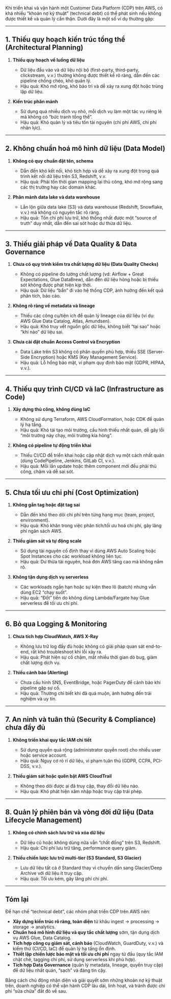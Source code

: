Khi triển khai và vận hành một Customer Data Platform (CDP) trên AWS, có khá nhiều “khoản nợ kỹ thuật” (technical debt) có thể phát sinh nếu không được thiết kế và quản lý cẩn thận. Dưới đây là một số ví dụ thường gặp:

---

## 1. Thiếu quy hoạch kiến trúc tổng thể (Architectural Planning)

1. **Thiếu quy hoạch về luồng dữ liệu**  
   - Dữ liệu đầu vào và dữ liệu nội bộ (first-party, third-party, clickstream, v.v.) thường không được thiết kế rõ ràng, dẫn đến các pipeline chồng chéo, khó quản lý.  
   - Hậu quả: Khó mở rộng, khó bảo trì và dễ xảy ra xung đột hoặc trùng lặp dữ liệu.

2. **Kiến trúc phân mảnh**  
   - Sử dụng quá nhiều dịch vụ nhỏ, mỗi dịch vụ làm một tác vụ riêng lẻ mà không có “bức tranh tổng thể”.  
   - Hậu quả: Khó quản lý và tiêu tốn tài nguyên (chi phí AWS, chi phí nhân lực).

---

## 2. Không chuẩn hoá mô hình dữ liệu (Data Model)

1. **Không có quy chuẩn đặt tên, schema**  
   - Dẫn đến khó kết nối, khó tích hợp và dễ xảy ra xung đột trong quá trình kết nối dữ liệu trên S3, Redshift, v.v.  
   - Hậu quả: Phải tốn thời gian mapping lại thủ công, khó mở rộng sang các thị trường hay các domain khác.

2. **Phân mảnh data lake và data warehouse**  
   - Lẫn lộn giữa data lake (S3) và data warehouse (Redshift, Snowflake, v.v.) mà không có nguyên tắc rõ ràng.  
   - Hậu quả: Tốn chi phí lưu trữ, khó thống nhất được một “source of truth” duy nhất, dẫn đến sai sót hoặc dư thừa dữ liệu.

---

## 3. Thiếu giải pháp về Data Quality & Data Governance

1. **Chưa có quy trình kiểm tra chất lượng dữ liệu (Data Quality Checks)**  
   - Không có pipeline đo lường chất lượng (vd: Airflow + Great Expectations, Glue DataBrew), dẫn đến dữ liệu hỏng hoặc bị thiếu sót không được phát hiện kịp thời.  
   - Hậu quả: Dữ liệu “bẩn” đi vào hệ thống CDP, ảnh hưởng đến kết quả phân tích, báo cáo.

2. **Không rõ ràng về metadata và lineage**  
   - Thiếu các công cụ/tiện ích để quản lý lineage của dữ liệu (ví dụ: AWS Glue Data Catalog, Atlas, Amundsen).  
   - Hậu quả: Khó truy vết nguồn gốc dữ liệu, không biết “tại sao” hoặc “khi nào” dữ liệu sai.

3. **Chưa cài đặt chuẩn Access Control và Encryption**  
   - Data Lake trên S3 không có phân quyền phù hợp, thiếu SSE (Server-Side Encryption) hoặc KMS (Key Management Service).  
   - Hậu quả: Lỗ hổng bảo mật, vi phạm quy định bảo mật (GDPR, HIPAA, v.v.).

---

## 4. Thiếu quy trình CI/CD và IaC (Infrastructure as Code)

1. **Xây dựng thủ công, không dùng IaC**  
   - Không sử dụng Terraform, AWS CloudFormation, hoặc CDK để quản lý hạ tầng.  
   - Hậu quả: Khó tái tạo môi trường, cấu hình thiếu nhất quán, dễ gây lỗi “môi trường này chạy, môi trường kia hỏng”.

2. **Không có pipeline tự động triển khai**  
   - Thiếu CI/CD để triển khai hoặc cập nhật dịch vụ một cách nhất quán (dùng CodePipeline, Jenkins, GitLab CI, v.v.).  
   - Hậu quả: Mỗi lần update hoặc thêm component mới đều phải thủ công, chậm và dễ sai sót.

---

## 5. Chưa tối ưu chi phí (Cost Optimization)

1. **Không gắn tag hoặc đặt tag sai**  
   - Dẫn đến khó theo dõi chi phí trên từng hạng mục (team, project, environment).  
   - Hậu quả: Khó khăn trong việc phân tích/tối ưu hoá chi phí, gây lãng phí ngân sách AWS.

2. **Thiếu giám sát và tự động scale**  
   - Sử dụng tài nguyên cố định thay vì dùng AWS Auto Scaling hoặc Spot Instances cho các workload không liên tục.  
   - Hậu quả: Dư thừa tài nguyên, hoá đơn AWS tăng cao mà không nắm rõ.

3. **Không tận dụng dịch vụ serverless**  
   - Các workloads ngắn hạn hoặc sự kiện theo lô (batch) nhưng vẫn dùng EC2 “chạy suốt”.  
   - Hậu quả: “Đốt” tiền do không dùng Lambda/Fargate hay Glue serverless để tối ưu chi phí.

---

## 6. Bỏ qua Logging & Monitoring

1. **Chưa tích hợp CloudWatch, AWS X-Ray**  
   - Không lưu trữ log đầy đủ hoặc không có giải pháp quan sát end-to-end, rất khó troubleshoot khi lỗi xảy ra.  
   - Hậu quả: Phát hiện sự cố chậm, mất nhiều thời gian dò bug, giảm chất lượng dịch vụ.

2. **Thiếu cảnh báo (Alerting)**  
   - Chưa cấu hình SNS, EventBridge, hoặc PagerDuty để cảnh báo khi pipeline gặp sự cố.  
   - Hậu quả: Thường chỉ biết khi đã quá muộn, ảnh hưởng đến trải nghiệm và uy tín.

---

## 7. An ninh và tuân thủ (Security & Compliance) chưa đầy đủ

1. **Không triển khai quy tắc IAM chi tiết**  
   - Sử dụng quyền quá rộng (administrator quyền root) cho nhiều user hoặc service account.  
   - Hậu quả: Nguy cơ rò rỉ dữ liệu, vi phạm tuân thủ (GDPR, CCPA, PCI-DSS, v.v.).

2. **Thiếu giám sát hoặc quên bật AWS CloudTrail**  
   - Không theo dõi được ai đã truy cập, thay đổi dữ liệu nào.  
   - Hậu quả: Khó phát hiện xâm nhập hoặc truy cập trái phép.

---

## 8. Quản lý phiên bản và vòng đời dữ liệu (Data Lifecycle Management)

1. **Không có chính sách lưu trữ và xóa dữ liệu**  
   - Dữ liệu cũ hoặc không dùng nữa vẫn “chất đống” trên S3, Redshift.  
   - Hậu quả: Chi phí lưu trữ tăng, performance query giảm.

2. **Thiếu chiến lược lưu trữ multi-tier (S3 Standard, S3 Glacier)**  
   - Lưu dữ liệu tất cả ở Standard thay vì chuyển dần sang Glacier/Deep Archive với dữ liệu ít truy cập.  
   - Hậu quả: Tối ưu kém, gây lãng phí chi phí.

---

## Tóm lại

Để hạn chế “technical debt”, các nhóm phát triển CDP trên AWS nên:

- **Xây dựng kiến trúc rõ ràng, toàn diện** từ khâu ingest -> processing -> storage -> analytics.  
- **Chuẩn hoá mô hình dữ liệu và quy tắc chất lượng** sớm, tận dụng dịch vụ AWS Glue, Data Catalog.  
- **Tích hợp công cụ giám sát, cảnh báo** (CloudWatch, GuardDuty, v.v.) và kiểm thử (CI/CD, IaC) để quản lý hạ tầng ổn định.  
- **Thiết lập chiến lược bảo mật và tối ưu chi phí** ngay từ đầu (quy tắc IAM chặt chẽ, tagging chi phí, sử dụng serverless khi phù hợp).  
- **Tích hợp Data Governance** (quản lý metadata, lineage, quyền truy cập) để dữ liệu nhất quán, “sạch” và đáng tin cậy.

Bằng cách chủ động nhận diện và giải quyết sớm những khoản nợ kỹ thuật trên, doanh nghiệp có thể vận hành CDP lâu dài, linh hoạt, và tránh được chi phí “sửa chữa” đắt đỏ về sau.